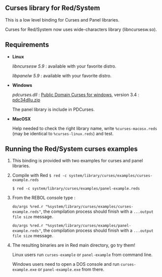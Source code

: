 Curses library for Red/System
------------------------

This is a low level binding for Curses and Panel libraries.

Curses for Red/System now uses wide-characters library (libncursesw.so).

Requirements
------------

*   **Linux**

    *libncursesw 5.9* : available with your favorite distro.

    *libpanelw 5.9* : available with your favorite distro.

*   **Windows**

    *pdcurses.dll* :  [Public Domain Curses for windows](http://sourceforge.net/projects/pdcurses/files/), version 3.4 : [pdc34dllu.zip](http://sourceforge.net/projects/pdcurses/files/pdcurses/3.4/pdc34dllu.zip/download)

    The panel library is include in PDCurses.

*   **MacOSX**

    Help needed to check the right library name, write `%curses-macosx.reds` (may be identical to `%curses-linux.reds`) and test.

Running the Red/System curses examples
------------------------

1. This binding is provided with two examples for curses and panel libraries.

1. Compile with Red
    `$ red -c system/library/curses/examples/curses-example.reds`

    `$ red -c system/library/curses/examples/panel-example.reds`

1. From the REBOL console type :

    `do/args %red.r "%system/library/curses/examples/curses-example.reds"`, the compilation process should finish with a `...output file size` message.

    `do/args %red.r "%system/library/curses/examples/panel-example.reds"`, the compilation process should finish with a `...output file size` message.

1. The resulting binaries are in Red main directory, go try them!

    Linux users run `curses-example` or `panel-example` from command line.

    Windows users need to open a DOS console and run `curses-example.exe` or `panel-example.exe` from there.

